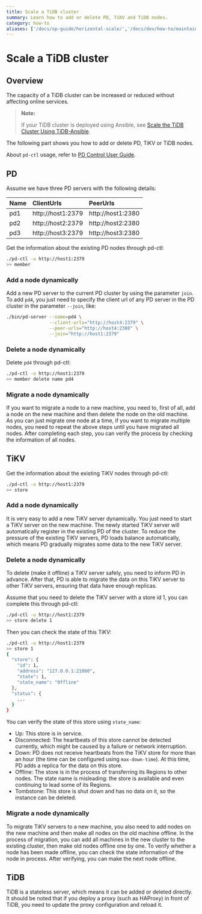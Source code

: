 ```yaml
---
title: Scale a TiDB cluster
summary: Learn how to add or delete PD, TiKV and TiDB nodes.
category: how-to
aliases: ['/docs/op-guide/horizontal-scale/','/docs/dev/how-to/maintain/scale/horizontally/']
---
```


# Scale a TiDB cluster

## Overview

The capacity of a TiDB cluster can be increased or reduced without affecting online services.

> **Note:**
>
> If your TiDB cluster is deployed using Ansible, see [Scale the TiDB Cluster Using TiDB-Ansible](how-to/scale/with-ansible.md).

The following part shows you how to add or delete PD, TiKV or TiDB nodes.

About `pd-ctl` usage, refer to [PD Control User Guide](reference/tools/pd-control.md).

## PD

Assume we have three PD servers with the following details:

| Name | ClientUrls        | PeerUrls          |
|:-----|:------------------|:------------------|
| pd1  | http://host1:2379 | http://host1:2380 |
| pd2  | http://host2:2379 | http://host2:2380 |
| pd3  | http://host3:2379 | http://host3:2380 |

Get the information about the existing PD nodes through pd-ctl:

```bash
./pd-ctl -u http://host1:2379
>> member
```

### Add a node dynamically

Add a new PD server to the current PD cluster by using the parameter `join`.
To add `pd4`, you just need to specify the client url of any PD server in the PD cluster in the parameter `--join`, like:

```bash
./bin/pd-server --name=pd4 \
                --client-urls="http://host4:2379" \
                --peer-urls="http://host4:2380" \
                --join="http://host1:2379"
```

### Delete a node dynamically

Delete `pd4` through pd-ctl:

```bash
./pd-ctl -u http://host1:2379
>> member delete name pd4
```

### Migrate a node dynamically

If you want to migrate a node to a new machine, you need to, first of all, add a node on the new machine and then delete the node on the old machine.
As you can just migrate one node at a time, if you want to migrate multiple nodes, you need to repeat the above steps until you have migrated all nodes. After completing each step, you can verify the process by checking the information of all nodes.

## TiKV

Get the information about the existing TiKV nodes through pd-ctl:

```bash
./pd-ctl -u http://host1:2379
>> store
```

### Add a node dynamically

It is very easy to add a new TiKV server dynamically. You just need to start a TiKV server on the new machine.
The newly started TiKV server will automatically register in the existing PD of the cluster. To reduce the pressure of the existing TiKV servers, PD loads balance automatically, which means PD gradually migrates some data to the new TiKV server.

### Delete a node dynamically

To delete (make it offline) a TiKV server safely, you need to inform PD in advance. After that, PD is able to migrate the data on this TiKV server to other TiKV servers, ensuring that data have enough replicas.

Assume that you need to delete the TiKV server with a store id 1, you can complete this through pd-ctl:

```bash
./pd-ctl -u http://host1:2379
>> store delete 1
```

Then you can check the state of this TiKV:

```bash
./pd-ctl -u http://host1:2379
>> store 1
{
  "store": {
    "id": 1,
    "address": "127.0.0.1:21060",
    "state": 1,
    "state_name": "Offline"
  },
  "status": {
    ...
  }
}
```

You can verify the state of this store using `state_name`:

  - Up: This store is in service.
  - Disconnected: The heartbeats of this store cannot be detected currently, which might be caused by a failure or network interruption.
  - Down: PD does not receive heartbeats from the TiKV store for more than an hour (the time can be configured using `max-down-time`). At this time, PD adds a replica for the data on this store.
  - Offline: The store is in the process of transferring its Regions to other nodes. The state name is misleading: the store is available and even continuing to lead some of its Regions.
  - Tombstone: This store is shut down and has no data on it, so the instance can be deleted.


### Migrate a node dynamically

To migrate TiKV servers to a new machine, you also need to add nodes on the new machine and then make all nodes on the old machine offline.
In the process of migration, you can add all machines in the new cluster to the existing cluster, then make old nodes offline one by one.
To verify whether a node has been made offline, you can check the state information of the node in process. After verifying, you can make the next node offline.

## TiDB

TiDB is a stateless server, which means it can be added or deleted directly.
It should be noted that if you deploy a proxy (such as HAProxy) in front of TiDB, you need to update the proxy configuration and reload it.
